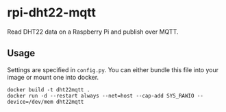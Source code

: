 # rpi-dht22-mqtt

Read DHT22 data on a Raspberry Pi and publish over MQTT.

## Usage

Settings are specified in `config.py`. You can either bundle this file into your image or mount one into docker.

```
docker build -t dht22mqtt .
docker run -d --restart always --net=host --cap-add SYS_RAWIO --device=/dev/mem dht22mqtt
```
